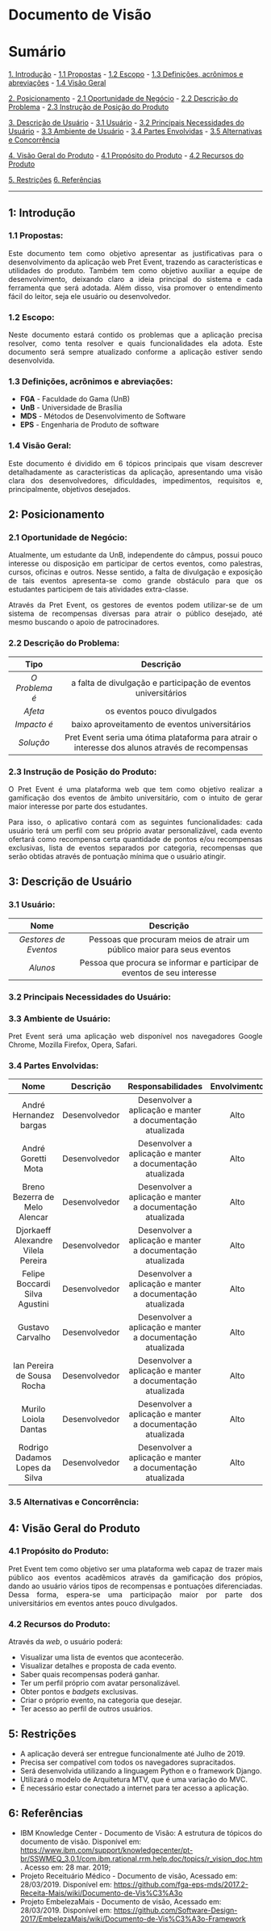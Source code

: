 # Documento de Visão

# Sumário
[1. Introdução](#1-introdução)
    - [1.1 Propostas](#11-propostas)
    - [1.2 Escopo](#12-escopo)
    - [1.3 Definições, acrônimos e abreviações](#13-definições-acrônimos-e-abreviações)
    - [1.4 Visão Geral](#14-visão-geral)


[2. Posicionamento](#2-posicionamento)
    - [2.1 Oportunidade de Negócio](#21-oportunidade-de-negócio)
    - [2.2 Descrição do Problema](#22-descrição-do-problema)
    - [2.3 Instrução de Posição do Produto](#23-instrução-de-posição-do-produto)


[3. Descrição de Usuário](#3-descrição-de-usuário)
    - [3.1 Usuário](#31-usuário)
    - [3.2 Principais Necessidades do Usuário](#32-principais-necessidades-do-usuário)
    - [3.3 Ambiente de Usuário](#33-ambiente-de-usuário)
    - [3.4 Partes Envolvidas](#34-partes-envolvidas)
    - [3.5 Alternativas e Concorrência](#35-alternativas-e-concorrência)


[4. Visão Geral do Produto](#4-visão-geral-do-produto)
    - [4.1 Propósito do Produto](#41-propósito-do-produto)
    - [4.2 Recursos do Produto](#42-recursos-do-produto)


[5. Restrições](#5-restrições)
[6. Referências](#6-referências)

---


## 1: Introdução


### 1.1 Propostas:

<p align="justify">Este documento tem como objetivo apresentar as justificativas para o desenvolvimento da aplicação web Pret Event, trazendo as características e utilidades do produto. Também tem como objetivo auxiliar a equipe de desenvolvimento, deixando claro a ideia principal do sistema e cada ferramenta que será adotada. Além disso, visa promover o entendimento fácil do leitor, seja ele usuário ou desenvolvedor.</p>


### 1.2 Escopo:

<p align="justify">Neste documento estará contido os problemas que a aplicação precisa resolver, como tenta resolver e quais funcionalidades ela adota. Este documento será sempre atualizado conforme a aplicação estiver sendo desenvolvida.</p>


### 1.3 Definições, acrônimos e abreviações:

- **FGA** - Faculdade do Gama (UnB)
- **UnB** - Universidade de Brasília
- **MDS** - Métodos de Desenvolvimento de Software
- **EPS** - Engenharia de Produto de software


### 1.4 Visão Geral:

<p align="justify">Este documento é dividido em 6 tópicos principais que visam descrever detalhadamente as características da aplicação, apresentando uma visão clara dos desenvolvedores, dificuldades, impedimentos, requisitos e, principalmente, objetivos desejados.</p>


## 2: Posicionamento


### 2.1 Oportunidade de Negócio:

<p align="justify">Atualmente, um estudante da UnB, independente do câmpus, possui pouco interesse ou disposição em participar de certos eventos, como palestras, cursos, oficinas e outros. Nesse sentido, a falta de divulgação e exposição de tais eventos apresenta-se como grande obstáculo para que os estudantes participem de tais atividades extra-classe.</p><p align="justify">Através da Pret Event, os gestores de eventos podem utilizar-se de um sistema de recompensas diversas para atrair o público desejado, até mesmo buscando o apoio de patrocinadores.</p>


### 2.2 Descrição do Problema:

|Tipo| Descrição |
| :------:| :-----------: |
|*O Problema é* | a falta de divulgação e participação de eventos universitários |
| *Afeta* | os eventos pouco divulgados |
| *Impacto é* | baixo aproveitamento de eventos universitários |
| *Solução* | Pret Event seria uma ótima plataforma para atrair o interesse dos alunos através de recompensas |


### 2.3 Instrução de Posição do Produto:

<p align="justify">O Pret Event é uma plataforma web que tem como objetivo realizar a gamificação dos eventos de âmbito universitário, com o intuito de gerar maior interesse por parte dos estudantes. </p><p align="justify">Para isso, o aplicativo contará com as seguintes funcionalidades: cada usuário terá um perfil com seu próprio avatar personalizável, cada evento ofertará como recompensa certa quantidade de pontos e/ou recompensas exclusivas, lista de eventos separados por categoria, recompensas que serão obtidas através de pontuação mínima que o usuário atingir.</p>


## 3: Descrição de Usuário


### 3.1 Usuário:

|Nome | Descrição |
|:-----:|:----------:|
| *Gestores de Eventos* | Pessoas que procuram meios de atrair um público maior para seus eventos |
| *Alunos* | Pessoa que procura se informar e participar de eventos de seu interesse |


### 3.2 Principais Necessidades do Usuário:


### 3.3 Ambiente de Usuário:

<p align="justify">Pret Event será uma aplicação web disponível nos navegadores Google Chrome, Mozilla Firefox, Opera, Safari.</p>


### 3.4 Partes Envolvidas:

| Nome | Descrição | Responsabilidades | Envolvimento |
| :-------: | :------: | :----------: | :-----------: |
|André Hernandez bargas | Desenvolvedor| Desenvolver a aplicação e manter a documentação atualizada| Alto|
|André Goretti Mota| Desenvolvedor| Desenvolver a aplicação e manter a documentação atualizada| Alto|
|Breno Bezerra de Melo Alencar | Desenvolvedor| Desenvolver a aplicação e manter a documentação atualizada| Alto|
|Djorkaeff Alexandre Vilela Pereira | Desenvolvedor| Desenvolver a aplicação e manter a documentação atualizada| Alto|
|Felipe Boccardi Silva Agustini | Desenvolvedor| Desenvolver a aplicação e manter a documentação atualizada| Alto|
|Gustavo Carvalho | Desenvolvedor| Desenvolver a aplicação e manter a documentação atualizada| Alto|
|Ian Pereira de Sousa Rocha | Desenvolvedor| Desenvolver a aplicação e manter a documentação atualizada| Alto|
|Murilo Loiola Dantas | Desenvolvedor| Desenvolver a aplicação e manter a documentação atualizada| Alto|
|Rodrigo Dadamos Lopes da Silva | Desenvolvedor| Desenvolver a aplicação e manter a documentação atualizada|Alto|


### 3.5 Alternativas e Concorrência:


## 4: Visão Geral do Produto



### 4.1 Propósito do Produto:

<p align="justify">Pret Event tem como objetivo ser uma plataforma web capaz de trazer mais público aos eventos acadêmicos através da gamificação dos própios, dando ao usuário vários tipos de recompensas e pontuações diferenciadas. Dessa forma, espera-se uma participação maior por parte dos universitários em eventos antes pouco divulgados.</p>


### 4.2 Recursos do Produto:

Através da *web*, o usuário poderá:
- Visualizar uma lista de eventos que acontecerão.
- Visualizar detalhes e proposta de cada evento.
- Saber quais recompensas poderá ganhar.
- Ter um perfil próprio com avatar personalizável.
- Obter pontos e *badgets* exclusivas.
- Criar o próprio evento, na categoria que desejar.
- Ter acesso ao perfil de outros usuários.


## 5: Restrições

- A aplicação deverá ser entregue funcionalmente até Julho de 2019.
- Precisa ser compatível com todos os navegadores supracitados.
- Será desenvolvida utilizando a linguagem Python e o framework Django.
- Utilizará o modelo de Arquitetura MTV, que é uma variação do MVC.
- É necessário estar conectado a internet para ter acesso a aplicação.


## 6: Referências

- IBM Knowledge Center - Documento de Visão: A estrutura de tópicos do documento de visão. Disponível em: https://www.ibm.com/support/knowledgecenter/pt-br/SSWMEQ_3.0.1/com.ibm.rational.rrm.help.doc/topics/r_vision_doc.htm. Acesso em: 28 mar. 2019;
- Projeto Receituário Médico - Documento de visão, Acessado em: 28/03/2019. Disponível em: https://github.com/fga-eps-mds/2017.2-Receita-Mais/wiki/Documento-de-Vis%C3%A3o
- Projeto EmbelezaMais - Documento de visão, Acessado em: 28/03/2019. Disponível em: https://github.com/Software-Design-2017/EmbelezaMais/wiki/Documento-de-Vis%C3%A3o-Framework


